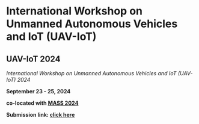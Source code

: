 # __International Workshop on Unmanned Autonomous Vehicles and IoT (UAV-IoT)__

## UAV-IoT 2024

_International Workshop on_
_Unmanned Autonomous Vehicles and IoT (UAV-IoT) 2024_


**September 23 - 25, 2024**

**co-located with [MASS 2024](https://sites.google.com/view/ieee-mass-2024)**

**Submission link: [click here](TBD)**
